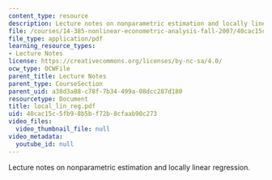 ```yaml
---
content_type: resource
description: Lecture notes on nonparametric estimation and locally linear regression.
file: /courses/14-385-nonlinear-econometric-analysis-fall-2007/40cac15c5fb98b5bf72b8cfaab90c273_local_lin_reg.pdf
file_type: application/pdf
learning_resource_types:
- Lecture Notes
license: https://creativecommons.org/licenses/by-nc-sa/4.0/
ocw_type: OCWFile
parent_title: Lecture Notes
parent_type: CourseSection
parent_uid: a38d3a88-c78f-7b34-499a-08dcc287d180
resourcetype: Document
title: local_lin_reg.pdf
uid: 40cac15c-5fb9-8b5b-f72b-8cfaab90c273
video_files:
  video_thumbnail_file: null
video_metadata:
  youtube_id: null
---
```

Lecture notes on nonparametric estimation and locally linear regression.